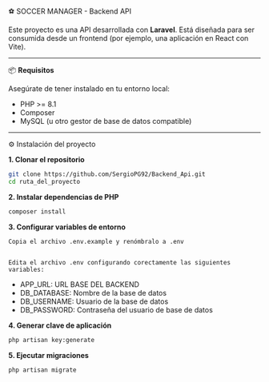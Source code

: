 ⚽ SOCCER MANAGER - Backend API

Este proyecto es una API desarrollada con **Laravel**. Está diseñada para ser consumida desde un frontend (por ejemplo, una aplicación en React con Vite).

---

📦 **Requisitos**

  Asegúrate de tener instalado en tu entorno local:

- PHP >= 8.1
- Composer
- MySQL (u otro gestor de base de datos compatible)

---

⚙️ Instalación del proyecto

**1. Clonar el repositorio**

```bash
git clone https://github.com/SergioPG92/Backend_Api.git
cd ruta_del_proyecto
```

**2. Instalar dependencias de PHP**

```bash
composer install
```

**3. Configurar variables de entorno**

    Copia el archivo .env.example y renómbralo a .env


    Edita el archivo .env configurando corectamente las siguientes variables:
- APP_URL:   URL BASE DEL BACKEND
- DB_DATABASE: Nombre de la base de datos
- DB_USERNAME: Usuario de la base de datos
- DB_PASSWORD: Contraseña del usuario de base de datos
  
**4. Generar clave de aplicación**

```bash
php artisan key:generate
```

**5. Ejecutar migraciones**
```bash
php artisan migrate
```
    
